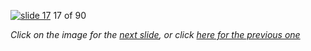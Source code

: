 [![slide 17](https://dl.dropboxusercontent.com/u/2977490/presentations/cookbook/img17.jpg)](18.md)
17 of 90

_Click on the image for the [next slide](18.md), or click [here for the previous one](16.md)_